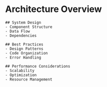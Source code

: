 # Architecture Overview

    ## System Design
    - Component Structure
    - Data Flow
    - Dependencies

    ## Best Practices
    - Design Patterns
    - Code Organization
    - Error Handling

    ## Performance Considerations
    - Scalability
    - Optimization
    - Resource Management
